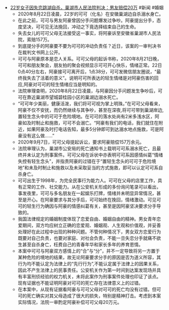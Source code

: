 - [22岁女子因失恋跳湖自杀，巢湖市人民法院判决：男友赔偿20万](https://www.toutiao.com/article/6923012281127141901) #新闻 #婚姻
	- 2020年8月22日凌晨，22岁的可可（化名）在安徽巢湖边自杀溺水身亡。
	- 在此之前，可可与男友阿豪曾因分手问题爆发过争吵。阿豪提出分手，态度坚决，可可见无法挽回，冲动之下竟选择结束自己的生命。
	- 失去女儿的可可父母无法接受这一事实，将阿豪诉至安徽省巢湖市人民法院，索赔157万。
	- 到底提分手的阿豪要不要为可可的冲动负责任？近日，该案的一审判决书在裁判文书网上公开。
	- 可可与阿豪原本是恋人关系。可可父母的起诉书称，2020年8月21日晚，可可和朋友聚会，朋友拍的聚会视频显示可可开心快乐，情绪正常。22日0点40分左右，阿豪接可可离开后，1点38分，可可发微信朋友圈说，“最终我失去了活着的意义”。说明可可所表达的轻生情绪是对阿豪伤害的回应,阿豪对可可的轻生情绪应当是明知的。
	- 法院审理查明，2020年8月22日凌晨，与阿豪因分手问题发生争吵后，可可在靠近巢湖市望城碧桂园小区的巢湖边溺水死亡。
	- “可可年少美丽，健康活泼，我们将可可视为掌上明珠。”在可可父母看来，阿豪不仅不安抚，而仍然继续与其争吵，甚至在深夜,将可可带到巢湖岸边,置轻生念头中的可可于危险境地。在可可的落水处尚有2米多浅水区，阿豪如及时制止和施救，可可不会溺亡。“阿豪有我们的电话，我们就住在附近，如果阿豪及时打电话告知，最多5分钟即可到达溺水地点施救，可是阿豪没有这么做……”
	- 2020年9月7日，可可父母提起诉讼，要求阿豪赔偿157万余元。
	- 法院审理认为，巢湖市公安局的死亡通知书上载明可可系溺水死亡，且最终并未认定为刑事案件。可可父母在诉状中亦表明可可系因感情纠葛“情绪失控有轻生念头”，并指责阿豪的过错在于“置轻生念头的可可于危险境地”和未及时制止和施救以及未采取妥当的方式施救，即可以认定可可系自杀身亡。
	- 可可出生于1998年，为完全民事行为能力人。可可在父母的店里工作，具有正常的工作、社交能力。从在公安机关形成的多份询问笔录可以看出，事发夜里，可可与多名朋友在一起娱乐打牌，情绪并未明显异常情况，甚至是开心。在阿豪要求与其分手后，可可始终在挽回，情绪激动。可见可可的轻生行为确因与阿豪的情感纠葛有关，甚至是因阿豪坚决要求分手导致的。
	- 我国法律规定的婚姻制度体现了恋爱自由、婚姻自由的精神。男女青年恋爱期间，双方均应树立正确的恋爱观、婚姻观、人生观和价值观，并妥善处理好在此过程中出现的种种问题。不管何种情况下，男女双方恋爱行为既要对自己负责，也要对家庭、对社会负责，不能一旦失恋分手就痛不欲生甚至自杀身亡，枉费自己的青春年华和家长多年的养育恩情。
	- 本案中可可与阿豪双方感情上的“合”与“分”，并不一定导致将另一方置于某种危险的境地的结果，故无论阿豪要求分手的原因是否为道义所容，其行为均不能认定为法律上的“先行行为”,不能认定属于法律上的因果关系，因此不产生法律上的民事责任。公安机关作为第一时间到达案发现场并具有丰富刑侦经验的权力机关，未将此案作为刑事案件处理也印证了该点。现有证据也不能证明阿豪对可可的死亡存在法律意义上的过错。
	- 在本案中，从现有证据看阿豪与可可父母对可可的死亡均没有过错。但可可的死亡确实对其父母造成了很大的损失，特别是精神打击。考虑到本案实际情况，法院一审酌定阿豪补偿可可父母20万元。